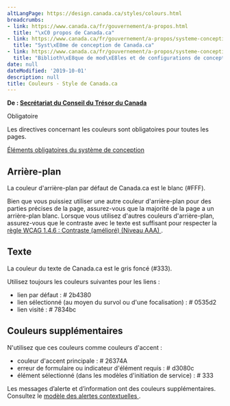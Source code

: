 ```yaml
---
altLangPage: https://design.canada.ca/styles/colours.html
breadcrumbs:
- link: https://www.canada.ca/fr/gouvernement/a-propos.html
  title: "\xC0 propos de Canada.ca"
- link: https://www.canada.ca/fr/gouvernement/a-propos/systeme-conception.html
  title: "Syst\xE8me de conception de Canada.ca"
- link: https://www.canada.ca/fr/gouvernement/a-propos/systeme-conception/bibliotheque-modeles.html
  title: "Biblioth\xE8que de mod\xE8les et de configurations de conception"
date: null
dateModified: '2019-10-01'
description: null
title: Couleurs - Style de Canada.ca
---
```



<p class="gc-byline">
 <strong>
  De :
  <a href="https://www.canada.ca/fr/secretariat-conseil-tresor.html">
   Secrétariat du Conseil du Trésor du Canada
  </a>
 </strong>
</p>

<section>
 <p>
  <span class="label label-danger">
   Obligatoire
  </span>
 </p>
 <p>
  Les directives concernant les couleurs sont obligatoires pour toutes les pages.
 </p>
 <p>
  <a href="{{ site.url }}/architecture/elements-obligatoires.html">
   Éléments obligatoires du système de conception
  </a>
 </p>
 <h2>
  Arrière-plan
 </h2>
 <p>
  La couleur d'arrière-plan par défaut de Canada.ca est le blanc (#FFF).
 </p>
 <p>
  Bien que vous puissiez utiliser une autre couleur d'arrière-plan pour des parties précises de la page, assurez-vous que la majorité de la page a un arrière-plan blanc. Lorsque vous utilisez d'autres couleurs d'arrière-plan, assurez-vous que le contraste avec le texte est suffisant pour respecter la
  <a href="https://www.w3.org/Translations/WCAG20-fr/#visual-audio-contrast7">
   règle WCAG 1.4.6 : Contraste (amélioré) (Niveau AAA)
  </a>
  .
 </p>
 <h2>
  Texte
 </h2>
 <p>
  La couleur du texte de Canada.ca est le gris foncé (#333).
 </p>
 <p>
  Utilisez toujours les couleurs suivantes pour les liens :
 </p>
 <ul>
  <li>
   lien par défaut : # 2b4380
  </li>
  <li>
   lien sélectionné (au moyen du survol ou d'une focalisation) : # 0535d2
  </li>
  <li>
   lien visité : # 7834bc
  </li>
 </ul>
 <h2>
  Couleurs supplémentaires
 </h2>
 <p>
  N'utilisez que ces couleurs comme couleurs d'accent :
 </p>
 <ul>
  <li>
   couleur d'accent principale : # 26374A
  </li>
  <li>
   erreur de formulaire ou indicateur d'élément requis : # d3080c
  </li>
  <li>
   élément sélectionné (dans les modèles d'initiation de service) : # 333
  </li>
 </ul>
 <p>
  Les messages d’alerte et d’information ont des couleurs supplémentaires. Consultez le
  <a href="https://conception.canada.ca/configurations-conception-communes/alertes-contextuelles.html">
   modèle des alertes contextuelles
  </a>
  .
 </p>
</section>




